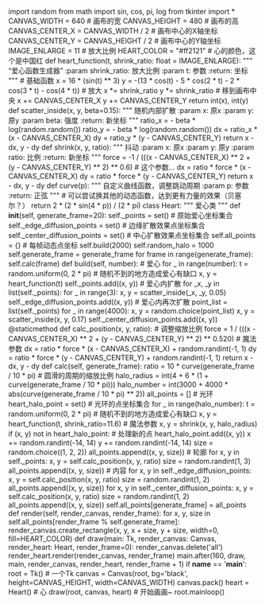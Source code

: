 import random
from math import sin, cos, pi, log
from tkinter import *
CANVAS_WIDTH = 640  # 画布的宽
CANVAS_HEIGHT = 480  # 画布的高
CANVAS_CENTER_X = CANVAS_WIDTH / 2  # 画布中心的X轴坐标
CANVAS_CENTER_Y = CANVAS_HEIGHT / 2  # 画布中心的Y轴坐标
IMAGE_ENLARGE = 11  # 放大比例
HEART_COLOR = "#ff2121"  # 心的颜色，这个是中国红
def heart_function(t, shrink_ratio: float = IMAGE_ENLARGE):
    """
    “爱心函数生成器”
    :param shrink_ratio: 放大比例
    :param t: 参数
    :return: 坐标
    """
    # 基础函数
    x = 16 * (sin(t) ** 3)
    y = -(13 * cos(t) - 5 * cos(2 * t) - 2 * cos(3 * t) - cos(4 * t))
    # 放大
    x *= shrink_ratio
    y *= shrink_ratio
    # 移到画布中央
    x += CANVAS_CENTER_X
    y += CANVAS_CENTER_Y
    return int(x), int(y)
def scatter_inside(x, y, beta=0.15):
    """
    随机内部扩散
    :param x: 原x
    :param y: 原y
    :param beta: 强度
    :return: 新坐标
    """
    ratio_x = - beta * log(random.random())
    ratio_y = - beta * log(random.random())
    dx = ratio_x * (x - CANVAS_CENTER_X)
    dy = ratio_y * (y - CANVAS_CENTER_Y)
    return x - dx, y - dy
def shrink(x, y, ratio):
    """
    抖动
    :param x: 原x
    :param y: 原y
    :param ratio: 比例
    :return: 新坐标
    """
    force = -1 / (((x - CANVAS_CENTER_X) ** 2 + (y - CANVAS_CENTER_Y) ** 2) ** 0.6)  # 这个参数...
    dx = ratio * force * (x - CANVAS_CENTER_X)
    dy = ratio * force * (y - CANVAS_CENTER_Y)
    return x - dx, y - dy
def curve(p):
    """
    自定义曲线函数，调整跳动周期
    :param p: 参数
    :return: 正弦
    """
    # 可以尝试换其他的动态函数，达到更有力量的效果（贝塞尔？）
    return 2 * (2 * sin(4 * p)) / (2 * pi)
class Heart:
    """
    爱心类
    """
    def __init__(self, generate_frame=20):
        self._points = set()  # 原始爱心坐标集合
        self._edge_diffusion_points = set()  # 边缘扩散效果点坐标集合
        self._center_diffusion_points = set()  # 中心扩散效果点坐标集合
        self.all_points = {}  # 每帧动态点坐标
        self.build(2000)
        self.random_halo = 1000
        self.generate_frame = generate_frame
        for frame in range(generate_frame):
            self.calc(frame)
    def build(self, number):
        # 爱心
        for _ in range(number):
            t = random.uniform(0, 2 * pi)  # 随机不到的地方造成爱心有缺口
            x, y = heart_function(t)
            self._points.add((x, y))
        # 爱心内扩散
        for _x, _y in list(self._points):
            for _ in range(3):
                x, y = scatter_inside(_x, _y, 0.05)
                self._edge_diffusion_points.add((x, y))
        # 爱心内再次扩散
        point_list = list(self._points)
        for _ in range(4000):
            x, y = random.choice(point_list)
            x, y = scatter_inside(x, y, 0.17)
            self._center_diffusion_points.add((x, y))
    @staticmethod
    def calc_position(x, y, ratio):
        # 调整缩放比例
        force = 1 / (((x - CANVAS_CENTER_X) ** 2 + (y - CANVAS_CENTER_Y) ** 2) ** 0.520)  # 魔法参数
        dx = ratio * force * (x - CANVAS_CENTER_X) + random.randint(-1, 1)
        dy = ratio * force * (y - CANVAS_CENTER_Y) + random.randint(-1, 1)
        return x - dx, y - dy
    def calc(self, generate_frame):
        ratio = 10 * curve(generate_frame / 10 * pi)  # 圆滑的周期的缩放比例
        halo_radius = int(4 + 6 * (1 + curve(generate_frame / 10 * pi)))
        halo_number = int(3000 + 4000 * abs(curve(generate_frame / 10 * pi) ** 2))
        all_points = []
        # 光环
        heart_halo_point = set()  # 光环的点坐标集合
        for _ in range(halo_number):
            t = random.uniform(0, 2 * pi)  # 随机不到的地方造成爱心有缺口
            x, y = heart_function(t, shrink_ratio=11.6)  # 魔法参数
            x, y = shrink(x, y, halo_radius)
            if (x, y) not in heart_halo_point:
                # 处理新的点
                heart_halo_point.add((x, y))
                x += random.randint(-14, 14)
                y += random.randint(-14, 14)
                size = random.choice((1, 2, 2))
                all_points.append((x, y, size))
        # 轮廓
        for x, y in self._points:
            x, y = self.calc_position(x, y, ratio)
            size = random.randint(1, 3)
            all_points.append((x, y, size))
        # 内容
        for x, y in self._edge_diffusion_points:
            x, y = self.calc_position(x, y, ratio)
            size = random.randint(1, 2)
            all_points.append((x, y, size))
        for x, y in self._center_diffusion_points:
            x, y = self.calc_position(x, y, ratio)
            size = random.randint(1, 2)
            all_points.append((x, y, size))
        self.all_points[generate_frame] = all_points
    def render(self, render_canvas, render_frame):
        for x, y, size in self.all_points[render_frame % self.generate_frame]:
            render_canvas.create_rectangle(x, y, x + size, y + size, width=0, fill=HEART_COLOR)
def draw(main: Tk, render_canvas: Canvas, render_heart: Heart, render_frame=0):
    render_canvas.delete('all')
    render_heart.render(render_canvas, render_frame)
    main.after(160, draw, main, render_canvas, render_heart, render_frame + 1)
if __name__ == '__main__':
    root = Tk()  # 一个Tk
    canvas = Canvas(root, bg='black', height=CANVAS_HEIGHT, width=CANVAS_WIDTH)
    canvas.pack()
    heart = Heart()  # 心
    draw(root, canvas, heart)  # 开始画画~
    root.mainloop()
